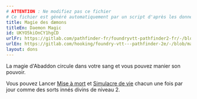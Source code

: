 ```yaml
---
# ATTENTION : Ne modifiez pas ce fichier
# Ce fichier est généré automatiquement par un script d'après les données du module Foundry VTT officiel et de sa traduction
title: Magie des dæmons
titleEn: Daemon Magic
id: UKYO5kiOnCY1hgCD
urlFr: https://gitlab.com/pathfinder-fr/foundryvtt-pathfinder2-fr/-/blob/master/data/feats/UKYO5kiOnCY1hgCD.htm
urlEn: https://gitlab.com/hooking/foundry-vtt---pathfinder-2e/-/blob/master/packs/data/feats.db/daemon-magic.json
layout: dons
---
```

La magie d'Abaddon circule dans votre sang et vous pouvez manier son pouvoir.

Vous pouvez Lancer [Mise à mort](../sorts/mise-à-mort.md) et [Simulacre de vie](../sorts/simulacre-de-vie.md) chacun une fois par jour comme des sorts innés divins de niveau 2.
